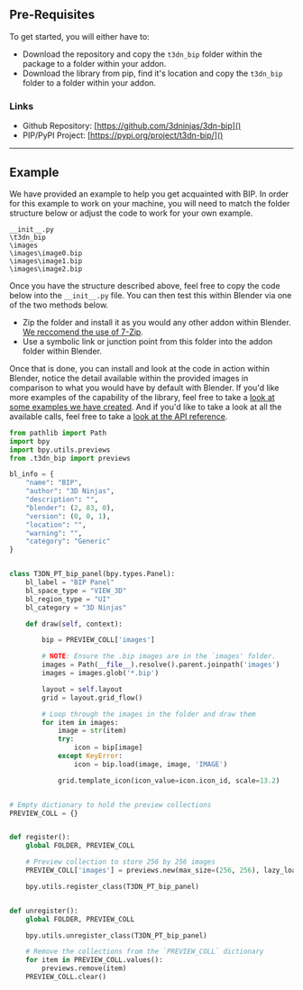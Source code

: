 ## Pre-Requisites

To get started, you will either have to:

-   Download the repository and copy the `t3dn_bip` folder within the package
    to a folder within your addon.
-   Download the library from pip, find it's location and copy the `t3dn_bip`
    folder to a folder within your addon.

### Links

-   Github Repository: [https://github.com/3dninjas/3dn-bip]()
-   PIP/PyPI Project: [https://pypi.org/project/t3dn-bip/]()

---

## Example

We have provided an example to help you get acquainted with BIP. In order
for this example to work on your machine, you will need to match the folder
structure below or adjust the code to work for your own example.

<!-- TODO: Find a way to make the three images below accessible to the user -->

```
__init__.py
\t3dn_bip
\images
\images\image0.bip
\images\image1.bip
\images\image2.bip
```

Once you have the structure described above, feel free to copy the code below
into the `__init__.py` file. You can then test this within Blender via one of
the two methods below.

-   Zip the folder and install it as you would any other addon within Blender.
    [We reccomend the use of 7-Zip](https://www.7-zip.org/download.html).
-   Use a symbolic link or junction point from this folder into the addon folder
    within Blender.

Once that is done, you can install and look at the code in action within
Blender, notice the detail available within the provided images in comparison to
what you would have by default with Blender.
If you'd like more examples of the capability of the library, feel free to take
a [look at some examples we have created](examples.md).
And if you'd like to take a look at all the available calls, feel free to take a
[look at the API reference](api_reference.md).

```python
from pathlib import Path
import bpy
import bpy.utils.previews
from .t3dn_bip import previews

bl_info = {
    "name": "BIP",
    "author": "3D Ninjas",
    "description": "",
    "blender": (2, 83, 0),
    "version": (0, 0, 1),
    "location": "",
    "warning": "",
    "category": "Generic"
}


class T3DN_PT_bip_panel(bpy.types.Panel):
    bl_label = "BIP Panel"
    bl_space_type = "VIEW_3D"
    bl_region_type = "UI"
    bl_category = "3D Ninjas"

    def draw(self, context):

        bip = PREVIEW_COLL['images']

        # NOTE: Ensure the .bip images are in the `images' folder.
        images = Path(__file__).resolve().parent.joinpath('images')
        images = images.glob('*.bip')

        layout = self.layout
        grid = layout.grid_flow()

        # Loop through the images in the folder and draw them
        for item in images:
            image = str(item)
            try:
                icon = bip[image]
            except KeyError:
                icon = bip.load(image, image, 'IMAGE')

            grid.template_icon(icon_value=icon.icon_id, scale=13.2)


# Empty dictionary to hold the preview collections
PREVIEW_COLL = {}


def register():
    global FOLDER, PREVIEW_COLL

    # Preview collection to store 256 by 256 images
    PREVIEW_COLL['images'] = previews.new(max_size=(256, 256), lazy_load=True)

    bpy.utils.register_class(T3DN_PT_bip_panel)


def unregister():
    global FOLDER, PREVIEW_COLL

    bpy.utils.unregister_class(T3DN_PT_bip_panel)

    # Remove the collections from the `PREVIEW_COLL` dictionary
    for item in PREVIEW_COLL.values():
        previews.remove(item)
    PREVIEW_COLL.clear()
```
